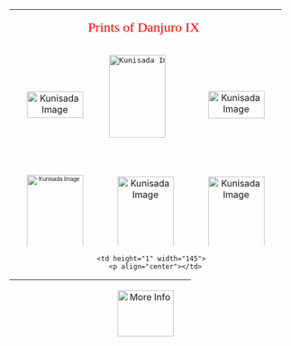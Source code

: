 <html>

<head>
<title>Kunisada</title>


</head>




<table border="0" cellspacing="10" width="451" height="420" cellpadding="10">
  <tr>
    <td colspan="3" height="30" width="443">
      <p align="center"><font color="#FF0000" face="Balthazar" size="5">&nbsp;Prints
      of Danjuro IX&nbsp;&nbsp; </font></td>
  </tr>
  <tr>
    <td height="114" width="145"><p align="center"><a href="KUN/kunp74.htm"><img border="0" src="P.74-1999_small.jpg" alt="Kunisada Image" width="100" height="47"></a><font face="Arial" size="1"><a href="thumb1.htm"><br>
      </a>
      </font>
    </td>
    <td height="114" width="145">
      <pre>&nbsp;<a href="KUN/kunp86.htm"><img border="0" src="P.86-1999_small1.jpg" alt="Kunisada Image" width="100" height="147"></a></pre>
      <pre>&nbsp;</pre>
    </td>
    <td height="114" width="145"><p align="center"><a href="KUN/kunp76.htm"><img border="0" src="P.76-1999_small.jpg" alt="Kunisada Image" width="100" height="49"></a><font face="Arial" size="1"><br>
      </font>
    </td>
  </tr>
  <tr>
    <td height="180" width="145"><p align="center"><font face="Arial" size="1"><a href="KUN/kunp87.htm"><img border="0" src="P.87-1999_small2.jpg" alt="Kunisada Image" width="100" height="149"></a></font></td>
    <td height="180" width="145">
      <p align="center"><a href="KUN/kunp89.htm"><img border="0" src="P.89-1999_small.jpg" alt="Kunisada Image" width="100" height="144"></a></td>
    <td height="180" width="145">
      <p align="center"><a href="KUN/kunp91.htm"><img border="0" src="P.91-1999_small.jpg" alt="Kunisada Image" width="100" height="144"></a></td>
  </tr>
</table>

<div align="center">
  <center>

<table border="0" cellspacing="10" width="451" height="114" cellpadding="10">
  <tr>
    <td height="1" width="145"><p align="center"></td>
  </center>
    <td height="1" width="145">
      <p align="center"><a href="textO.htm"><img border="0" src="moreinfo.gif" alt="More Info" width="100" height="82"></a></td>
  <center>

    <td height="1" width="145">
      <p align="center"></td>
  </tr>
</table>
  </center>
</div>
</body>
</html>
